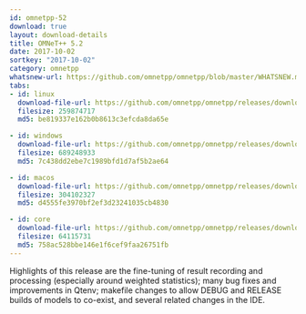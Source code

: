 ```yaml
---
id: omnetpp-52
download: true
layout: download-details
title: OMNeT++ 5.2
date: 2017-10-02
sortkey: "2017-10-02"
category: omnetpp
whatsnew-url: https://github.com/omnetpp/omnetpp/blob/master/WHATSNEW.md#omnet-52-september-2017
tabs:
- id: linux
  download-file-url: https://github.com/omnetpp/omnetpp/releases/download/omnetpp-5.2/omnetpp-5.2-src-linux.tgz
  filesize: 259874717
  md5: be819337e162b0b8613c3efcda8da65e

- id: windows
  download-file-url: https://github.com/omnetpp/omnetpp/releases/download/omnetpp-5.2/omnetpp-5.2-src-windows.zip
  filesize: 689248933
  md5: 7c438dd2ebe7c1989bfd1d7af5b2ae64

- id: macos
  download-file-url: https://github.com/omnetpp/omnetpp/releases/download/omnetpp-5.2/omnetpp-5.2-src-macosx.tgz
  filesize: 304102327
  md5: d4555fe3970bf2ef3d23241035cb4830

- id: core
  download-file-url: https://github.com/omnetpp/omnetpp/releases/download/omnetpp-5.2/omnetpp-5.2-src-core.tgz
  filesize: 64115731
  md5: 758ac528bbe146e1f6cef9faa26751fb
---
```


Highlights of this release are the fine-tuning of result recording and
processing (especially around weighted statistics); many bug fixes and
improvements in Qtenv; makefile changes to allow DEBUG and RELEASE builds of
models to co-exist, and several related changes in the IDE.
